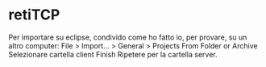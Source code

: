 # retiTCP
Per importare su eclipse, condivido come ho fatto io, per provare, su un altro computer:
File > Import... > General > Projects From Folder or Archive
Selezionare cartella client
Finish
Ripetere per la cartella server.
